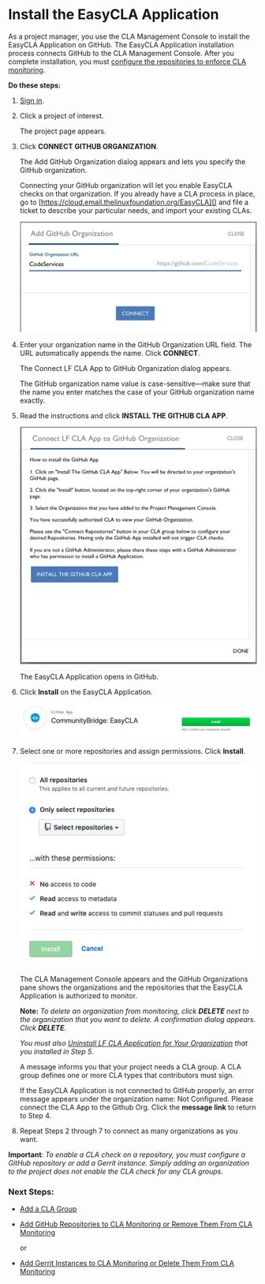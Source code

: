 # Install the EasyCLA Application
As a project manager, you use the CLA Management Console to install the EasyCLA Application on GitHub. The EasyCLA Application installation process connects GitHub to the CLA Management Console. After you complete installation, you must [configure the repositories to enforce CLA monitoring](Add-GitHub-Repositories-to-CLA-Monitoring-or-Remove-Them-From-CLA-Monitoring.md).

**Do these steps:**

1. [Sign in](Sign-In-to-the-CLA-Management-Console.md).

1. Click a project of interest.

   The project page appears.

1. Click **CONNECT GITHUB ORGANIZATION**.

   The Add GitHub Organization dialog appears and lets you specify the GitHub organization.

   Connecting your GitHub organization will let you enable EasyCLA checks on that organization. If you already have a CLA process in place, go to [https://cloud.email.thelinuxfoundation.org/EasyCLA]() and file a ticket to describe your particular needs, and import your existing CLAs.

   ![CLA Add GitHub Organization](imgs/CLA-Add-GitHub-Organization.png)

1. Enter your organization name in the GitHub Organization URL field. The URL automatically appends the name. Click **CONNECT**.

   The Connect LF CLA App to GitHub Organization dialog appears.

   The GitHub organization name value is case-sensitive—make sure that the name you enter matches the case of your GitHub organization name exactly.

1. Read the instructions and click **INSTALL THE GITHUB CLA APP**.

   ![CLA Connect LF CLA App](imgs/CLA-Connect-LF-CLA-App.png)

   The EasyCLA Application opens in GitHub.

1. Click **Install** on the EasyCLA Application.

   ![CLA EasyCLA GitHub app](imgs/CLA-EasyCLA-GitHub-app.png)

1. Select one or more repositories and assign permissions. Click **Install**.

   ![CLA Install LF CLA Application](imgs/CLA-Install-LF-CLA-Application.png)

   The CLA Management Console appears and the GitHub Organizations pane shows the organizations and the repositories that the EasyCLA Application is authorized to monitor.

   **Note:** *To delete an organization from monitoring, click **DELETE** next to the organization that you want to delete. A confirmation dialog appears. Click **DELETE**.*

   *You must also [Uninstall LF CLA Application for Your Organization](Uninstall-the-EasyCLA-Application.md) that you installed in Step 5.*

   A message informs you that your project needs a CLA group. A CLA group defines one or more CLA types that contributors must sign.

   If the EasyCLA Application is not connected to GitHub properly, an error message appears under the organization name:  Not Configured. Please connect the CLA App to the Github Org. Click the **message link** to return to Step 4.

1. Repeat Steps 2 through 7 to connect as many organizations as you want.

**Important**: *To enable a CLA check on a repository, you must configure a GitHub repository or add a Gerrit instance. Simply adding an organization to the project does not enable the CLA check for any CLA groups.*

### Next Steps:

* [Add a CLA Group](Add-a-CLA-Group.md)

* [Add GitHub Repositories to CLA Monitoring or Remove Them From CLA Monitoring](Add-GitHub-Repositories-to-CLA-Monitoring-or-Remove-Them-From-CLA-Monitoring.md)

   or

* [Add Gerrit Instances to CLA Monitoring or Delete Them From CLA Monitoring](Add-Gerrit-Instances-to-CLA-Monitoring-or-Delete-Them-From-CLA-Monitoring.md)